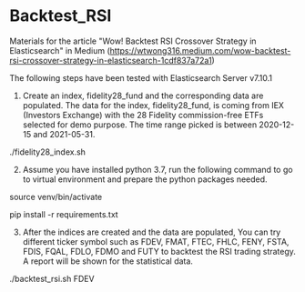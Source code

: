 # Backtest_RSI
Materials for the article "Wow! Backtest RSI Crossover Strategy in Elasticsearch" in Medium
(https://wtwong316.medium.com/wow-backtest-rsi-crossover-strategy-in-elasticsearch-1cdf837a72a1)

The following steps have been tested with Elasticsearch Server v7.10.1

1. Create an index, fidelity28_fund and the corresponding data are populated. The data for the index, fidelity28_fund, is coming from IEX (Investors Exchange) with the 28 Fidelity commission-free ETFs selected for demo purpose. The time range picked is between 2020-12-15 and 2021-05-31.

./fidelity28_index.sh

2. Assume you have installed python 3.7, run the following command to go to virtual environment and prepare the python packages needed.

source venv/bin/activate

pip install -r requirements.txt

3. After the indices are created and the data are populated, You can try different ticker symbol such as FDEV, FMAT, FTEC, FHLC, FENY, FSTA, FDIS, FQAL, FDLO, FDMO and FUTY to backtest the RSI trading strategy. A report will be shown for the statistical data.

./backtest_rsi.sh FDEV


